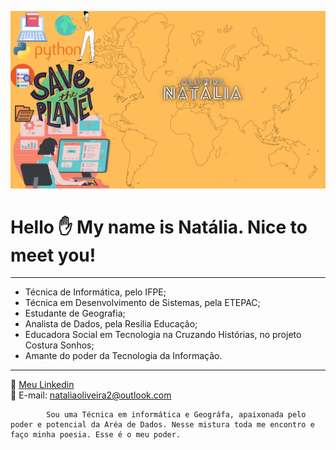 ![Minha-logo](https://github.com/Natalia-oli/Natalia-oli/blob/main/1.png)

# Hello :hand: My name is Natália. Nice to meet you!  
  

**************** 
+ Técnica de Informática, pelo IFPE;
+ Técnica em Desenvolvimento de Sistemas, pela ETEPAC;
+ Estudante de Geografia;
+ Analista de Dados, pela Resilia Educação;
+ Educadora Social em Tecnologia na Cruzando Histórias, no projeto Costura Sonhos;
+ Amante do poder da Tecnologia da Informação.
**************** 

:mag_right: [Meu Linkedin](https://www.linkedin.com/in/natalia-gomes-4542781b1/)<!DOCTYPE HTML/> <br/> 
:incoming_envelope: E-mail: nataliaoliveira2@outlook.com  <!DOCTYPE HTML/> <br/> 

            Sou uma Técnica em informática e Geográfa, apaixonada pelo poder e potencial da Aréa de Dados. Nesse mistura toda me encontro e faço minha poesia. Esse é o meu poder.

